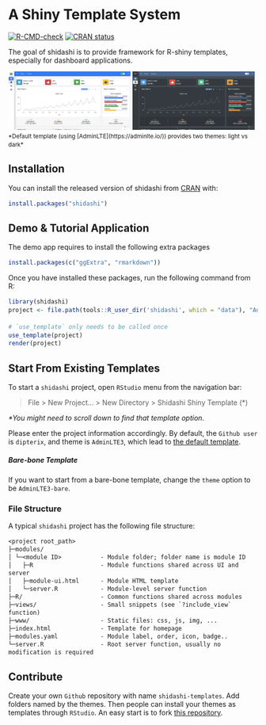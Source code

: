 # A Shiny Template System

<!-- badges: start -->
[![R-CMD-check](https://github.com/dipterix/shidashi/workflows/R-CMD-check/badge.svg)](https://github.com/dipterix/shidashi/actions)
[![CRAN status](https://www.r-pkg.org/badges/version/shidashi)](https://CRAN.R-project.org/package=shidashi)
<!-- badges: end -->

The goal of shidashi is to provide framework for R-shiny templates, especially for dashboard applications.

<div>
<img src="https://raw.githubusercontent.com/dipterix/shidashi/main/inst/screenshots/theme-light.png" width="49%">
<img src="https://raw.githubusercontent.com/dipterix/shidashi/main/inst/screenshots/theme-dark.png" width="49%">
</div>
<small>
*Default template (using [AdminLTE](https://adminlte.io/)) provides two themes: light vs dark*
</small>

## Installation

You can install the released version of shidashi from [CRAN](https://CRAN.R-project.org) with:

```r
install.packages("shidashi")
```

## Demo & Tutorial Application

The demo app requires to install the following extra packages

```r
install.packages(c("ggExtra", "rmarkdown"))
```

Once you have installed these packages, run the following command from R:

```r
library(shidashi)
project <- file.path(tools::R_user_dir('shidashi', which = "data"), "AdminLTE3")

# `use_template` only needs to be called once
use_template(project)
render(project)
```

## Start From Existing Templates

To start a `shidashi` project, open `RStudio` menu from the navigation bar:

> File > New Project... > New Directory > Shidashi Shiny Template (*)

_*You might need to scroll down to find that template option_.

Please enter the project information accordingly. By default, the `Github user` is `dipterix`, and theme is `AdminLTE3`, which lead to [the default template](https://github.com/dipterix/shidashi-templates/tree/master/AdminLTE3).

##### Bare-bone Template

If you want to start from a bare-bone template, change the `theme` option to be `AdminLTE3-bare`.

### File Structure

A typical `shidashi` project has the following file structure:

```
<project root_path>
├─modules/
│ └─<module ID>           - Module folder; folder name is module ID
│   ├─R                   - Module functions shared across UI and server
│   ├─module-ui.html      - Module HTML template
│   └─server.R            - Module-level server function
├─R/                      - Common functions shared across modules
├─views/                  - Small snippets (see `?include_view` function)
├─www/                    - Static files: css, js, img, ...
├─index.html              - Template for homepage
├─modules.yaml            - Module label, order, icon, badge..
└─server.R                - Root server function, usually no modification is required
```



## Contribute

Create your own `Github` repository with name `shidashi-templates`. Add folders named by the themes. Then people can install your themes as templates through `RStudio`.
An easy start is to fork [this repository](https://github.com/dipterix/shidashi-templates/).
